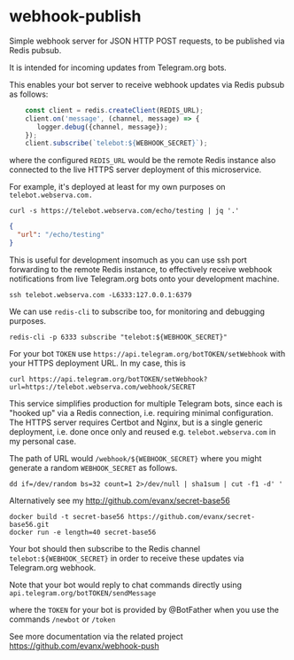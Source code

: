 # webhook-publish

Simple webhook server for JSON HTTP POST requests, to be published via Redis pubsub.

It is intended for incoming updates from Telegram.org bots.

This enables your bot server to receive webhook updates via Redis pubsub as follows:
```javascript
    const client = redis.createClient(REDIS_URL);
    client.on('message', (channel, message) => {
       logger.debug({channel, message});
    });
    client.subscribe(`telebot:${WEBHOOK_SECRET}`);
```
where the configured `REDIS_URL` would be the remote Redis instance also connected to the live HTTPS server deployment of this microservice.

For example, it's deployed at least for my own purposes on `telebot.webserva.com.`

```shell
curl -s https://telebot.webserva.com/echo/testing | jq '.'
```
```json
{
  "url": "/echo/testing"
}
```

This is useful for development insomuch as you can use ssh port forwarding to the remote Redis instance, to effectively receive webhook notifications from live Telegram.org bots onto your development machine.
```shell
ssh telebot.webserva.com -L6333:127.0.0.1:6379
```
We can use `redis-cli` to subscribe too, for monitoring and debugging purposes.
```
redis-cli -p 6333 subscribe "telebot:${WEBHOOK_SECRET}"
```

For your bot `TOKEN` use `https://api.telegram.org/botTOKEN/setWebhook` with your HTTPS deployment URL. In my case, this is 
```
curl https://api.telegram.org/botTOKEN/setWebhook?url=https://telebot.webserva.com/webhook/SECRET
```

This service simplifies production for multiple Telegram bots, since each is "hooked up" via a Redis connection, i.e. requiring minimal configuration. The HTTPS server requires Certbot and Nginx, but is a single generic deployment, i.e. done once only and reused e.g. `telebot.webserva.com` in my personal case.

The path of URL would `/webhook/${WEBHOOK_SECRET}` where you might generate a random `WEBHOOK_SECRET` as follows.

```shell
dd if=/dev/random bs=32 count=1 2>/dev/null | sha1sum | cut -f1 -d' '
```

Alternatively see my http://github.com/evanx/secret-base56 
```
docker build -t secret-base56 https://github.com/evanx/secret-base56.git
docker run -e length=40 secret-base56
```

Your bot should then subscribe to the Redis channel `telebot:${WEBHOOK_SECRET}` in order to receive these updates via Telegram.org webhook.

Note that your bot would reply to chat commands directly using `api.telegram.org/botTOKEN/sendMessage`

where the `TOKEN` for your bot is provided by @BotFather when you use the commands `/newbot` or `/token`

See more documentation via the related project https://github.com/evanx/webhook-push
